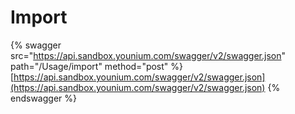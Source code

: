 # Import

{% swagger src="https://api.sandbox.younium.com/swagger/v2/swagger.json" path="/Usage/import" method="post" %}
[https://api.sandbox.younium.com/swagger/v2/swagger.json](https://api.sandbox.younium.com/swagger/v2/swagger.json)
{% endswagger %}

